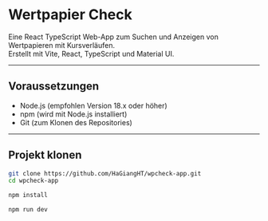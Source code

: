 # Wertpapier Check

Eine React TypeScript Web-App zum Suchen und Anzeigen von Wertpapieren mit Kursverläufen.  
Erstellt mit Vite, React, TypeScript und Material UI.

---

## Voraussetzungen

- Node.js (empfohlen Version 18.x oder höher)
- npm (wird mit Node.js installiert)
- Git (zum Klonen des Repositories)

---

## Projekt klonen

```bash
git clone https://github.com/HaGiangHT/wpcheck-app.git
cd wpcheck-app

npm install

npm run dev
